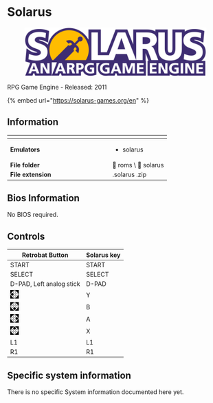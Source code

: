 # Solarus

<div align="left">

<figure><img src="https://raw.githubusercontent.com/fabricecaruso/es-theme-carbon/52ff37c9e265587d006945a2ba695b5a962b3a3d/art/logos/solarus.svg" alt=""><figcaption></figcaption></figure>

</div>

RPG Game Engine - Released: 2011

{% embed url="https://solarus-games.org/en" %}

## Information

<table data-header-hidden><thead><tr><th width="224"></th><th></th></tr></thead><tbody><tr><td><strong>Emulators</strong></td><td><ul><li>solarus</li></ul></td></tr><tr><td><strong>File folder</strong></td><td><span data-gb-custom-inline data-tag="emoji" data-code="1f4c2">📂</span> roms \ <span data-gb-custom-inline data-tag="emoji" data-code="1f4c2">📂</span> solarus</td></tr><tr><td><strong>File extension</strong></td><td>.solarus .zip</td></tr></tbody></table>

## Bios Information

No BIOS required.

## Controls

| Retrobat Button                                | Solarus key |
| ---------------------------------------------- | ----------- |
| START                                          | START       |
| SELECT                                         | SELECT      |
| D-PAD, Left analog stick                       | D-PAD       |
| ![](<../../../.gitbook/assets/image (45).png>) | Y           |
| ![](<../../../.gitbook/assets/image (27).png>) | B           |
| ![](<../../../.gitbook/assets/image (13).png>) | A           |
| ![](<../../../.gitbook/assets/image (47).png>) | X           |
| L1                                             | L1          |
| R1                                             | R1          |

## Specific system information

There is no specific System information documented here yet.
